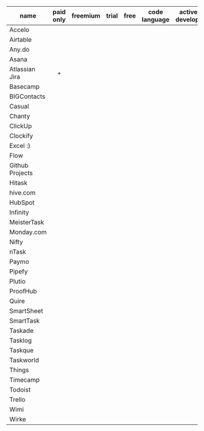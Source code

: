 | name            | paid only | freemium | trial | free | code language | actively developed | owner |
|-----------------|:---------:|:--------:|:-----:|:----:|:-------------:|:------------------:|:-----:|
| Accelo          |           |          |       |      |               |                    |       |
| Airtable        |           |          |       |      |               |                    |       |
| Any.do          |           |          |       |      |               |                    |       |
| Asana           |           |          |       |      |               |                    |       |
| Atlassian Jira  | +         |          |       |      |               |                    |       |
| Basecamp        |           |          |       |      |               |                    |       |
| BIGContacts     |           |          |       |      |               |                    |       |
| Casual          |           |          |       |      |               |                    |       |
| Chanty          |           |          |       |      |               |                    |       |
| ClickUp         |           |          |       |      |               |                    |       |
| Clockify        |           |          |       |      |               |                    |       |
| Excel :)        |           |          |       |      |               |                    |       |
| Flow            |           |          |       |      |               |                    |       |
| Github Projects |           |          |       |      |               |                    |       |
| Hitask          |           |          |       |      |               |                    |       |
| hive.com        |           |          |       |      |               |                    |       |
| HubSpot         |           |          |       |      |               |                    |       |
| Infinity        |           |          |       |      |               |                    |       |
| MeisterTask     |           |          |       |      |               |                    |       |
| Monday.com      |           |          |       |      |               |                    |       |
| Nifty           |           |          |       |      |               |                    |       |
| nTask           |           |          |       |      |               |                    |       |
| Paymo           |           |          |       |      |               |                    |       |
| Pipefy          |           |          |       |      |               |                    |       |
| Plutio          |           |          |       |      |               |                    |       |
| ProofHub        |           |          |       |      |               |                    |       |
| Quire           |           |          |       |      |               |                    |       |
| SmartSheet      |           |          |       |      |               |                    |       |
| SmartTask       |           |          |       |      |               |                    |       |
| Taskade         |           |          |       |      |               |                    |       |
| Tasklog         |           |          |       |      |               |                    |       |
| Taskque         |           |          |       |      |               |                    |       |
| Taskworld       |           |          |       |      |               |                    |       |
| Things          |           |          |       |      |               |                    |       |
| Timecamp        |           |          |       |      |               |                    |       |
| Todoist         |           |          |       |      |               |                    |       |
| Trello          |           |          |       |      |               |                    |       |
| Wimi            |           |          |       |      |               |                    |       |
| Wirke           |           |          |       |      |               |                    |       |

